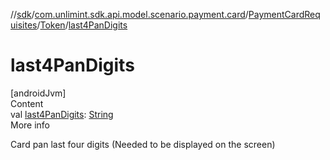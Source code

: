 //[sdk](../../../../index.md)/[com.unlimint.sdk.api.model.scenario.payment.card](../../index.md)/[PaymentCardRequisites](../index.md)/[Token](index.md)/[last4PanDigits](last4-pan-digits.md)



# last4PanDigits  
[androidJvm]  
Content  
val [last4PanDigits](last4-pan-digits.md): [String](https://kotlinlang.org/api/latest/jvm/stdlib/kotlin/-string/index.html)  
More info  


Card pan last four digits (Needed to be displayed on the screen)

  




